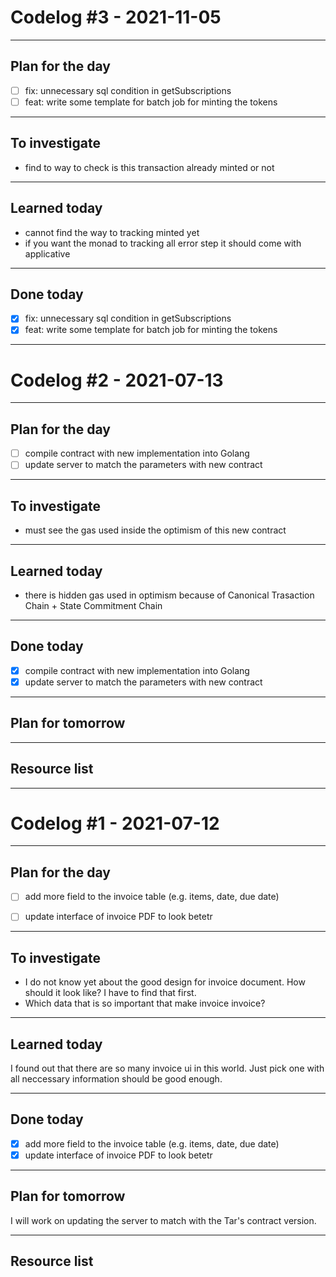 # Codelog #3 - 2021-11-05

-----

## Plan for the day
- [ ] fix: unnecessary sql condition in getSubscriptions
- [ ] feat: write some template for batch job for minting the tokens

-----

## To investigate
- find to way to check is this transaction already minted or not

-----

## Learned today
- cannot find the way to tracking minted yet
- if you want the monad to tracking all error step it should come with applicative

-----

## Done today
- [X] fix: unnecessary sql condition in getSubscriptions
- [X] feat: write some template for batch job for minting the tokens

-----

# Codelog #2 - 2021-07-13

-----

## Plan for the day
- [ ] compile contract with new implementation into Golang
- [ ] update server to match the parameters with new contract

-----

## To investigate
- must see the gas used inside the optimism of this new contract

-----

## Learned today
- there is hidden gas used in optimism because of Canonical Trasaction Chain + State Commitment Chain

-----

## Done today
- [X] compile contract with new implementation into Golang
- [X] update server to match the parameters with new contract

-----

## Plan for tomorrow

-----

## Resource list

-----

# Codelog #1 - 2021-07-12

-----

## Plan for the day
- [ ] add more field to the invoice table (e.g. items, date, due date)
- [ ] update interface of invoice PDF to look betetr


-----

## To investigate
- I do not know yet about the good design for invoice document. How should it look like? I have to find that first.
- Which data that is so important that make invoice invoice?

-----

## Learned today
I found out that there are so many invoice ui in this world. Just pick one with all neccessary information should be good enough.

-----

## Done today
- [X] add more field to the invoice table (e.g. items, date, due date)
- [X] update interface of invoice PDF to look betetr

-----

## Plan for tomorrow
I will work on updating the server to match with the Tar's contract version.

-----

## Resource list
